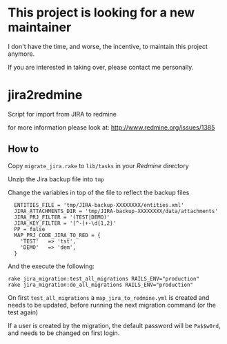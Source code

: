 <h1>This project is looking for a new maintainer</h1>
I don't have the time, and worse, the incentive, to maintain this project anymore.

If you are interested in taking over, please contact me personally.


jira2redmine
============

Script for import from JIRA to redmine

for more information please look at: http://www.redmine.org/issues/1385

## How to

Copy `migrate_jira.rake` to `lib/tasks` in your *Redmine* directory 

Unzip the Jira backup file into `tmp`

Change the variables in top of the file to reflect the backup files

```
  ENTITIES_FILE = 'tmp/JIRA-backup-XXXXXXXX/entities.xml'
  JIRA_ATTACHMENTS_DIR = 'tmp/JIRA-backup-XXXXXXXX/data/attachments'
  JIRA_PRJ_FILTER = '(TEST|DEMO)'
  JIRA_KEY_FILTER = '[^-]+-\d{1,2}'
  PP = false
  MAP_PRJ_CODE_JIRA_TO_RED = {
    'TEST'   => 'tst',
    'DEMO'   => 'dem',
  }
```

And the execute the following:

```
rake jira_migration:test_all_migrations RAILS_ENV="production"
rake jira_migration:do_all_migrations RAILS_ENV="production"
```

On first `test_all_migrations` a `map_jira_to_redmine.yml` is created and needs to be updated, before running the next migration command (or the test again) 

If a user is created by the migration, the default password will be `Pa$$w0rd`, and needs to be changed on first login.
